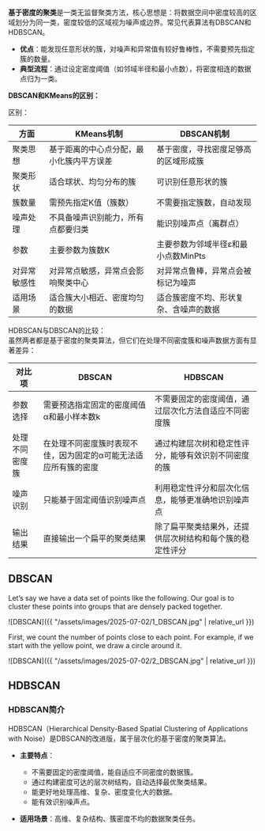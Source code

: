 **基于密度的聚类**是一类无监督聚类方法，核心思想是：将数据空间中密度较高的区域划分为同一类，密度较低的区域视为噪声或边界。常见代表算法有DBSCAN和HDBSCAN。

- **优点**：能发现任意形状的簇，对噪声和异常值有较好鲁棒性，不需要预先指定簇的数量。
- **典型流程**：通过设定密度阈值（如邻域半径和最小点数），将密度相连的数据点归为一类。

**DBSCAN和KMeans的区别：**

区别：

| 方面         | KMeans机制                                      | DBSCAN机制                                      |
|--------------|------------------------------------------------|------------------------------------------------|
| 聚类思想     | 基于距离的中心点分配，最小化簇内平方误差         | 基于密度，寻找密度足够高的区域形成簇             |
| 聚类形状     | 适合球状、均匀分布的簇                          | 可识别任意形状的簇                              |
| 簇数量       | 需预先指定K值（簇数）                           | 不需要指定簇数，自动发现                        |
| 噪声处理     | 不具备噪声识别能力，所有点都要归类               | 能识别噪声点（离群点）                          |
| 参数         | 主要参数为簇数K                                 | 主要参数为邻域半径ε和最小点数MinPts              |
| 对异常敏感性 | 对异常点敏感，异常点会影响聚类中心               | 对异常点鲁棒，异常点会被标记为噪声               |
| 适用场景     | 适合簇大小相近、密度均匀的数据                   | 适合簇密度不均、形状复杂、含噪声的数据           |

HDBSCAN与DBSCAN的比较：   
虽然两者都是基于密度的聚类算法，但它们在处理不同密度簇和噪声数据方面有显著差异：

| 对比项         | DBSCAN                                                         | HDBSCAN                                                         |
|----------------|---------------------------------------------------------------|-----------------------------------------------------------------|
| 参数选择       | 需要预选指定固定的密度阈值α和最小样本数k                      | 不需要固定的密度阈值，通过层次化方法自适应不同密度簇            |
| 处理不同密度簇 | 在处理不同密度簇时表现不佳，因为固定的α可能无法适应所有簇的密度 | 通过构建层次树和稳定性评分，能够有效识别不同密度的簇            |
| 噪声识别       | 只能基于固定阈值识别噪声点                                     | 利用稳定性评分和层次化信息，能够更准确地识别噪声点              |
| 输出结果       | 直接输出一个扁平的聚类结果                                     | 除了扁平聚类结果外，还提供层次树结构和每个簇的稳定性评分        |

## DBSCAN

Let’s say we have a data set of points like the following. Our goal is to cluster these points into groups that are densely packed together.

![DBSCAN]({{ "/assets/images/2025-07-02/1_DBSCAN.jpg" | relative_url }})

 First, we count the number of points close to each point. For example, if we start with the yellow point, we draw a circle around it.

 ![DBSCAN]({{ "/assets/images/2025-07-02/2_DBSCAN.jpg" | relative_url }})

## HDBSCAN

### HDBSCAN简介 

HDBSCAN（Hierarchical Density-Based Spatial Clustering of Applications with Noise）是DBSCAN的改进版，属于层次化的基于密度的聚类算法。

- **主要特点**：
  - 不需要固定的密度阈值，能自适应不同密度的数据簇。
  - 通过构建密度可达的层次树结构，自动选择最优聚类结果。
  - 能更好地处理高维、复杂、密度变化大的数据。
  - 能有效识别噪声点。

- **适用场景**：高维、复杂结构、簇密度不均的数据聚类任务。

